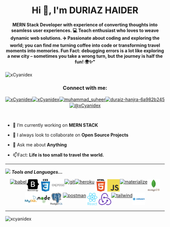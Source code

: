 <h1 align="center">Hi 👋, I'm DURIAZ HAIDER</h1>
<h4 align="center">MERN Stack Developer with  experience of converting thoughts into seamless user experiences. 💻 Teach enthusiast who loves to weave dynamic web solutions. ✈️ Passionate about coding and exploring the world; you can find me turning coffee into code or transforming travel moments into memories. Fun Fact: debugging errors is a lot like exploring a new city – sometimes you take a wrong turn, but the journey is half the fun! 🌍✨"</h4>

<p align="left"> <img src="https://komarev.com/ghpvc/?username=xCyanidex&label=Profile%20views&color=0e75b6&style=flat" alt="xCyanidex" /> </p>
<h3 align="center">Connect with me:</h3>

<p align="center" style="display: flex; flex-wrap: wrap; justify-content: center;">
<a href="https://codepen.io/" target="_blank"><img align="center" src="https://raw.githubusercontent.com/rahuldkjain/github-profile-readme-generator/master/src/images/icons/Social/codepen.svg" alt="xCyanidex" height="30" width="40" /></a>
<a href="https://dev.to" target="_blank"><img align="center" src="https://cdn.jsdelivr.net/npm/simple-icons@3.0.1/icons/dev-dot-to.svg" alt="xCyanidex" height="30" width="40" /></a>
<a href="https://twitter.com/" target="blank"><img align="center" src="https://raw.githubusercontent.com/rahuldkjain/github-profile-readme-generator/master/src/images/icons/Social/twitter.svg" alt="muhammad_suheer" height="30" width="40" /></a>
<a href="https://www.linkedin.com/in/duraiz-hanjra-6a982b245" target="blank"><img align="center" src="https://raw.githubusercontent.com/rahuldkjain/github-profile-readme-generator/master/src/images/icons/Social/linked-in-alt.svg" alt="duraiz-hanjra-6a982b245" height="30" width="40" /></a>
<a href="https://medium.com/" target="blank"><img align="center" src="https://raw.githubusercontent.com/rahuldkjain/github-profile-readme-generator/master/src/images/icons/Social/medium.svg" alt="@xCyanidex" height="30" width="40" /></a>
</p>

<br/>

- 🔭 I’m currently working on **MERN STACK**

- 👯 I always look to collaborate on **Open Source Projects**

- 💬 Ask me about **Anything**

- 📫Fact: **Life is too small to travel the world.**

---

<img src="https://media.giphy.com/media/iY8CRBdQXODJSCERIr/giphy.gif" width="30px">&nbsp;**_Tools and Languages..._**
<br/>


<p align="center" style="display: flex; flex-wrap: wrap; justify-content: center;">
 <a href="https://babeljs.io/" target="_blank"> <img src="https://www.vectorlogo.zone/logos/babeljs/babeljs-icon.svg" alt="babel" width="40" height="40"/> </a>
 <a href="https://getbootstrap.com" target="_blank"> <img src="https://raw.githubusercontent.com/devicons/devicon/master/icons/bootstrap/bootstrap-plain-wordmark.svg" alt="bootstrap" width="40" height="40"/> </a>
 <a href="https://www.w3schools.com/css/" target="_blank"> <img src="https://raw.githubusercontent.com/devicons/devicon/master/icons/css3/css3-original-wordmark.svg" alt="css3" width="40" height="40"/> </a>
 <a href="https://expressjs.com" target="_blank"> <img src="https://raw.githubusercontent.com/devicons/devicon/master/icons/express/express-original-wordmark.svg" alt="express" width="40" height="40"/> </a>
 <a href="https://git-scm.com/" target="_blank"> <img src="https://www.vectorlogo.zone/logos/git-scm/git-scm-icon.svg" alt="git" width="40" height="40"/> </a>
 <a href="https://heroku.com" target="_blank"> <img src="https://www.vectorlogo.zone/logos/heroku/heroku-icon.svg" alt="heroku" width="40" height="40"/> </a>
 <a href="https://www.w3.org/html/" target="_blank"> <img src="https://raw.githubusercontent.com/devicons/devicon/master/icons/html5/html5-original-wordmark.svg" alt="html5" width="40" height="40"/> </a>
 <a href="https://developer.mozilla.org/en-US/docs/Web/JavaScript" target="_blank"> <img src="https://raw.githubusercontent.com/devicons/devicon/master/icons/javascript/javascript-original.svg" alt="javascript" width="40" height="40"/> </a>
 <a href="https://materializecss.com/" target="_blank"> <img src="https://raw.githubusercontent.com/prplx/svg-logos/5585531d45d294869c4eaab4d7cf2e9c167710a9/svg/materialize.svg" alt="materialize" width="40" height="40"/> </a>
 <a href="https://www.mongodb.com/" target="_blank"> <img src="https://raw.githubusercontent.com/devicons/devicon/master/icons/mongodb/mongodb-original-wordmark.svg" alt="mongodb" width="40" height="40"/> </a>
 <a href="https://www.mysql.com/" target="_blank"> <img src="https://raw.githubusercontent.com/devicons/devicon/master/icons/mysql/mysql-original-wordmark.svg" alt="mysql" width="40" height="40"/> </a>
 <a href="https://nodejs.org" target="_blank"> <img src="https://raw.githubusercontent.com/devicons/devicon/master/icons/nodejs/nodejs-original-wordmark.svg" alt="nodejs" width="40" height="40"/> </a>
 <a href="https://www.postgresql.org" target="_blank"> <img src="https://raw.githubusercontent.com/devicons/devicon/master/icons/postgresql/postgresql-original-wordmark.svg" alt="postgresql" width="40" height="40"/> </a>
 <a href="https://postman.com" target="_blank"> <img src="https://www.vectorlogo.zone/logos/getpostman/getpostman-icon.svg" alt="postman" width="40" height="40"/> </a>
 <a href="https://reactjs.org/" target="_blank"> <img src="https://raw.githubusercontent.com/devicons/devicon/master/icons/react/react-original-wordmark.svg" alt="react" width="40" height="40"/> </a>
 <a href="https://redux.js.org" target="_blank"> <img src="https://raw.githubusercontent.com/devicons/devicon/master/icons/redux/redux-original.svg" alt="redux" width="40" height="40"/> </a>
 <a href="https://tailwindcss.com/" target="_blank"> <img src="https://www.vectorlogo.zone/logos/tailwindcss/tailwindcss-icon.svg" alt="tailwind" width="40" height="40"/> </a>
 <a href="https://webpack.js.org" target="_blank"> <img src="https://raw.githubusercontent.com/devicons/devicon/d00d0969292a6569d45b06d3f350f463a0107b0d/icons/webpack/webpack-original-wordmark.svg" alt="webpack" width="40" height="40"/> </a>
 </p>
<hr />
<div style="disply:flex;" justify-content:center; >

<p><img align="center" src="https://github-readme-stats.vercel.app/api/top-langs?username=xcyanidex&show_icons=true&locale=en&layout=compact" alt="xcyanidex" /></p>

<!-- <p>&nbsp;<img align="center" src="https://github-readme-stats.vercel.app/api?username=xcyanidex&show_icons=true&locale=en" alt="xcyanidex" /></p> -->

<!-- <p><img align="center" src="https://github-readme-streak-stats.herokuapp.com/?user=xcyanidex&" alt="xcyanidex" /></p> -->
</div>
